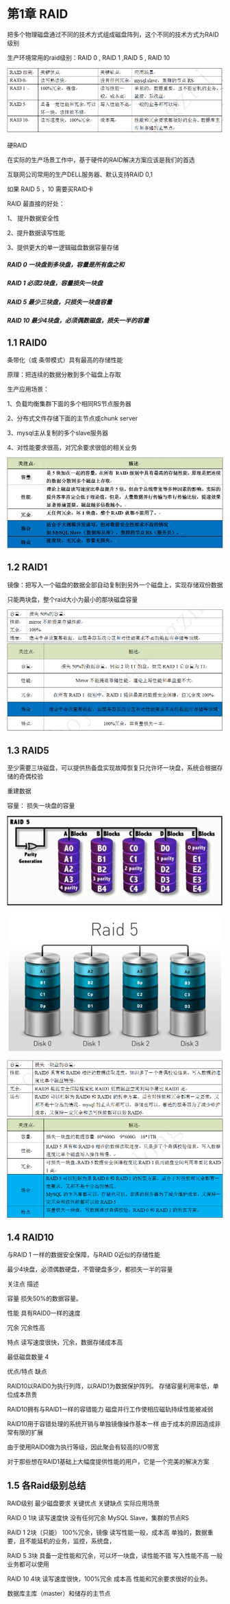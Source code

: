# 第1章  RAID

把多个物理磁盘通过不同的技术方式组成磁盘阵列，这个不同的技术方式为RAID级别

生产环境常用的raid级别：RAID 0 , RAID 1 ,RAID 5 , RAID 10

![](/assets/tab35-1.png)

硬RAID

在实际的生产场景工作中，基于硬件的RAID解决方案应该是我们的首选

互联网公司常用的生产DELL服务器、默认支持RAID 0,1

如果 RAID 5 ，10  需要买RAID卡

RAID 最直接的好处：

1、 提升数据安全性

2、提升数据读写性能

3、提供更大的单一逻辑磁盘数据容量存储

##### RAID 0  一块盘到多块盘，容量是所有盘之和

##### RAID 1  必须2块盘，容量损失一块盘

##### RAID 5  最少三块盘，只损失一块盘容量

##### RAID 10  最少4块盘，必须偶数磁盘，损失一半的容量

## 1.1 RAID0

条带化（或 条带模式）具有最高的存储性能

原理：把连续的数据分散到多个磁盘上存取

生产应用场景：

1、负载均衡集群下面的多个相同RS节点服务器

2、分布式文件存储下面的主节点或chunk server

3、mysql主从复制的多个slave服务器

4、对性能要求很高，对冗余要求很低的相关业务

![](/assets/tab35-2.png)

## 1.2 RAID1

镜像：把写入一个磁盘的数据全部自动复制到另外一个磁盘上，实现存储双份数据

只能两块盘，整个raid大小为最小的那块磁盘容量

![](/assets/tab35-3.png)![](/assets/tab35-4.png)

## 1.3 RAID5

至少需要三块磁盘，可以提供热备盘实现故障恢复只允许坏一块盘，系统会根据存储的奇偶校验

重建数据

容量： 损失一块盘的容量

![](/assets/tab35-5.png)

![](/assets/tab35-6.png)

![](/assets/tab35-7.png)![](/assets/tab35-8.png)

## 1.4  RAID10

与RAID 1 一样的数据安全保障，与RAID 0近似的存储性能

最少4块盘，必须偶数硬盘，不管硬盘多少，都损失一半的容量

关注点    描述

容量    损失50%的数据容量。

性能    具有RAID0一样的速度

冗余    冗余性高

特点    读写速度很快，冗余，数据存储成本高

最低磁盘数量    4

优点/特点    缺点

RAID10以RAID0为执行列阵，以RAID1为数据保护阵列。    存储容量利用率低，单位成本昂贵

RAID10拥有与RAID1一样的容错能力    磁盘并行工作使相应磁轨持续性能被减弱

RAID10用于容错处理的系统开销与单独镜像操作基本一样    由于成本的原因造成非常有限的扩展

由于使用RAID0做为执行等级，因此聚会有较高的I/O带宽

对于那些想在RAID1基础上大幅度提供性能的用户，它是一个完美的解决方案

## 1.5  各Raid级别总结

RAID级别    最少磁盘要求    关键优点    关键缺点    实际应用场景

RAID 0    1块    读写速度快    没有任何冗余    MySQL  Slave，集群的节点RS

RAID 1     2块（只能）    100%冗余，镜像    读写性能一般，成本高    单独的，数据重要，且不能延机的业务，监控，系统盘，

RAID 5    3块    具备一定性能和冗余，可以坏一块盘，读性能不错    写入性能不高    一般业务都可以使用

RAID 10    4块    读写速度很快，100%冗余    成本高    性能和冗余要求很好的业务。

数据库主库（master）和储存的主节点

